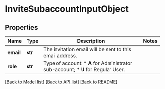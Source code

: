 # InviteSubaccountInputObject

## Properties
Name | Type | Description | Notes
------------ | ------------- | ------------- | -------------
**email** | **str** | The invitation email will be sent to this email address. | 
**role** | **str** | Type of account: *   **A** for Administrator sub-account; *   **U** for Regular User.  | 

[[Back to Model list]](../README.md#documentation-for-models) [[Back to API list]](../README.md#documentation-for-api-endpoints) [[Back to README]](../README.md)


